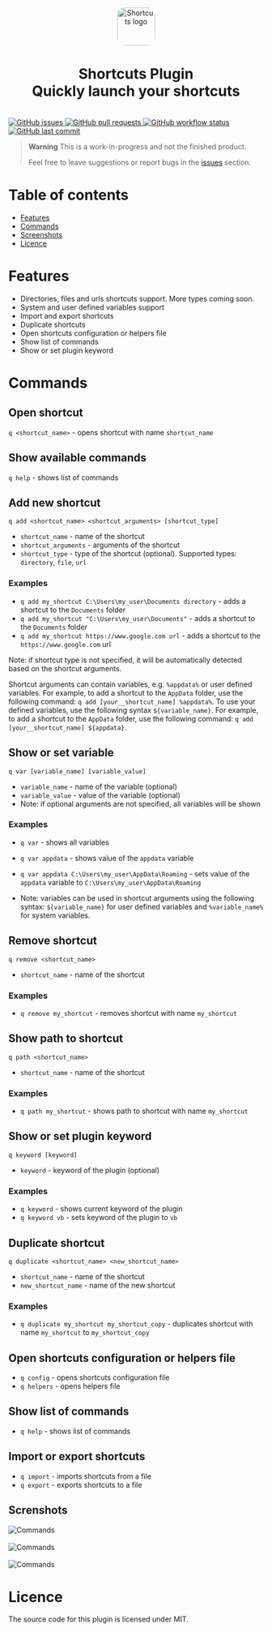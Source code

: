 <div style="text-align:center;">
  <img style="border-radius: 15px" src="https://github.com/mantasjasikenas/flow-launcher-shortcuts-plugin/blob/master/assets/icon.png?raw=true" alt="Shortcuts logo" width="75">  
  <h1>Shortcuts Plugin <br> Quickly launch your shortcuts</h1>
  <br>
</div>

<div>
   <div>
      <a href="https://github.com/mantasjasikenas/flow-launcher-shortcuts-plugin/issues">
         <img src="https://img.shields.io/github/issues/mantasjasikenas/flow-launcher-shortcuts-plugin" alt="GitHub issues">
      </a>
      <a href="https://github.com/mantasjasikenas/flow-launcher-shortcuts-plugin/pulls">
         <img src="https://img.shields.io/github/issues-pr/mantasjasikenas/flow-launcher-shortcuts-plugin" alt="GitHub pull requests">
      </a>
      <a href="https://github.com/mantasjasikenas/flow-launcher-shortcuts-plugin/actions/workflows/release.yml">
         <img src="https://img.shields.io/github/actions/workflow/status/mantasjasikenas/flow-launcher-shortcuts-plugin/release.yml?branch=master" alt="GitHub workflow status">
      </a>
      <a href="https://github.com/mantasjasikenas/flow-launcher-shortcuts-plugin/commits">
         <img src="https://img.shields.io/github/last-commit/mantasjasikenas/flow-launcher-shortcuts-plugin" alt="GitHub last commit">
      </a>
   </div>
</div>


> **Warning**
> This is a work-in-progress and not the finished product.
>
> Feel free to leave suggestions or report bugs in
> the [issues](https://github.com/mantasjasikenas/flow-launcher-shortcuts-plugin/issues) section.

# Table of contents

- [Features](#features)
- [Commands](#commands)
- [Screenshots](#screnshots)
- [Licence](#licence)

# Features

- Directories, files and urls shortcuts support. More types coming soon.
- System and user defined variables support
- Import and export shortcuts
- Duplicate shortcuts
- Open shortcuts configuration or helpers file
- Show list of commands
- Show or set plugin keyword


# Commands

## Open shortcut

`q <shortcut_name>` - opens shortcut with name `shortcut_name`

## Show available commands

`q help` - shows list of commands

## Add new shortcut

`q add <shortcut_name> <shortcut_arguments> [shortcut_type]`

- `shortcut_name` - name of the shortcut
- `shortcut_arguments` - arguments of the shortcut
- `shortcut_type` - type of the shortcut (optional). Supported types: `directory`, `file`, `url`

### Examples

- `q add my_shortcut C:\Users\my_user\Documents directory` - adds a shortcut to the `Documents` folder
- `q add my_shortcut "C:\Users\my_user\Documents"` - adds a shortcut to the `Documents` folder
- `q add my_shortcut https://www.google.com url` - adds a shortcut to the `https://www.google.com` url

Note: if shortcut type is not specified, it will be automatically detected based on the shortcut arguments.

Shortcut arguments can contain variables, e.g. `%appdata%` or user defined variables. For example, to add a shortcut
to the `AppData` folder, use the following command: `q add [your__shortcut_name] %appdata%`. To use your defined
variables, use the following syntax `${variable_name}`. For example, to add a shortcut to the `AppData` folder, use
the following command: `q add [your__shortcut_name] ${appdata}`.

## Show or set variable

`q var [variable_name] [variable_value]`

- `variable_name` - name of the variable (optional)
- `variable_value` - value of the variable (optional)
- Note: if optional arguments are not specified, all variables will be shown

### Examples

- `q var` - shows all variables
- `q var appdata` - shows value of the `appdata` variable
- `q var appdata C:\Users\my_user\AppData\Roaming` - sets value of the `appdata` variable
  to `C:\Users\my_user\AppData\Roaming`

- Note: variables can be used in shortcut arguments using the following syntax: `${variable_name}` for user defined
  variables and `%variable_name%` for system variables.

## Remove shortcut

`q remove <shortcut_name>`

- `shortcut_name` - name of the shortcut

### Examples

- `q remove my_shortcut` - removes shortcut with name `my_shortcut`

## Show path to shortcut

`q path <shortcut_name>`

- `shortcut_name` - name of the shortcut

### Examples

- `q path my_shortcut` - shows path to shortcut with name `my_shortcut`

## Show or set plugin keyword

`q keyword [keyword]`

- `keyword` - keyword of the plugin (optional)

### Examples

- `q keyword` - shows current keyword of the plugin
- `q keyword vb` - sets keyword of the plugin to `vb`

## Duplicate shortcut

`q duplicate <shortcut_name> <new_shortcut_name>`

- `shortcut_name` - name of the shortcut
- `new_shortcut_name` - name of the new shortcut

### Examples

- `q duplicate my_shortcut my_shortcut_copy` - duplicates shortcut with name `my_shortcut` to `my_shortcut_copy`

## Open shortcuts configuration or helpers file

- `q config` - opens shortcuts configuration file
- `q helpers` - opens helpers file

## Show list of commands

- `q help` - shows list of commands

## Import or export shortcuts

- `q import` - imports shortcuts from a file
- `q export` - exports shortcuts to a file

## Screnshots

![Commands](assets/screenshots/commands_1.png)
<br/>
<br/>
![Commands](assets/screenshots/commands_2.png)
<br/>
<br/>
![Commands](assets/screenshots/commands_3.png)

# Licence

The source code for this plugin is licensed under MIT.